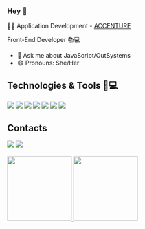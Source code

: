 ### Hey 👋

<!--
**Anaju7/Anaju7** is a ✨ _special_ ✨ repository because its `README.md` (this file) appears on your GitHub profile.

Here are some ideas to get you started:


- 🌱 I’m currently learning ...
- 👯 I’m looking to collaborate on ...
- 🤔 I’m looking for help with ...

- 📫 How to reach me: ...
-  ...
- ⚡ Fun fact: ...
-->

👩‍💻 Application Development - <a href="https://www.accenture.com/br-pt?c=acn_glb_brandexpressiongoogle_11608449&n=psgs_1020&gclsrc=aw.ds&gclid=EAIaIQobChMIpdWR9bnC8wIV34taBR0RbAyAEAAYASAAEgLyO_D_BwE">ACCENTURE</a>

<p>Front-End Developer 📚💻</p>

- 💬 Ask me about JavaScript/OutSystems
- 😄 Pronouns: She/Her

<h2>Technologies & Tools 🚀💻</h2>

<img src="https://img.shields.io/badge/HTML5-E34F26?style=for-the-badge&logo=html5&logoColor=white"> <img src="https://img.shields.io/badge/CSS3-1572B6?style=for-the-badge&logo=css3&logoColor=white"> <img src="https://img.shields.io/badge/JavaScript-323330?style=for-the-badge&logo=javascript&logoColor=F7DF1E"> <img src="https://img.shields.io/badge/Bootstrap-563D7C?style=for-the-badge&logo=bootstrap&logoColor=white"> <img src="https://img.shields.io/badge/TypeScript-007ACC?style=for-the-badge&logo=typescript&logoColor=white"> <img src="https://img.shields.io/badge/Angular-DD0031?style=for-the-badge&logo=angular&logoColor=white"> <img src="https://img.shields.io/badge/React-20232A?style=for-the-badge&logo=react&logoColor=61DAFB">

<h2>Contacts</h2>

<div>
<a href = "mailto:contato@anajulia.anaju7@gmail.com"><img src="https://img.shields.io/badge/Gmail-D14836?style=for-the-badge&logo=gmail&logoColor=white" target="_blank"></a>
<a href="https://www.linkedin.com/in/ana-ju/" target="_blank"><img src="https://img.shields.io/badge/-LinkedIn-%230077B5?style=for-the-badge&logo=linkedin&logoColor=white" target="_blank"></a>   
</div>

<br>
 <div>
  <a href="https://github.com/Anaju7">
  <img height="150em" src="https://github-readme-stats.vercel.app/api?username=Anaju7&show_icons=true&theme=dracula&include_all_commits=true&count_private=true"/>
  <img height="150em" src="https://github-readme-stats.vercel.app/api/top-langs/?username=Anaju7&layout=compact&langs_count=16&theme=dracula"/>
</div>
  
 
 
 
<!--   <div>
    ![Snake animation](https://github.com/Anaju7/Anaju7/blob/output/github-contribution-grid-snake.svg)
  </div> -->

  
  






